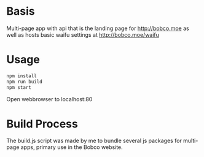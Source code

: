 # Basis
Multi-page app with api that is the landing page for http://bobco.moe as well as hosts basic waifu settings at http://bobco.moe/waifu 

# Usage
```bash
npm install
npm run build
npm start
```

Open webbrowser to localhost:80

# Build Process
The build.js script was made by me to bundle several js packages for multi-page apps, primary use in the Bobco website.